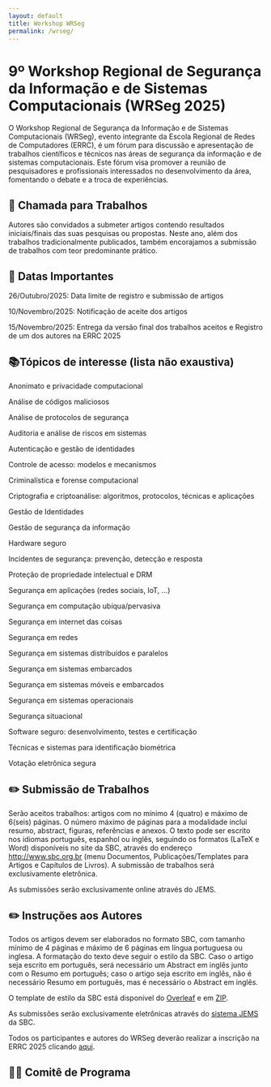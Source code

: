 ```yaml
---
layout: default
title: Workshop WRSeg
permalink: /wrseg/
---
```


# 9º Workshop Regional de Segurança da Informação e de Sistemas Computacionais (WRSeg 2025)
O Workshop Regional de Segurança da Informação e de Sistemas Computacionais (WRSeg), evento integrante da Escola Regional de Redes de Computadores (ERRC), é um fórum para discussão e apresentação de trabalhos científicos e técnicos nas áreas de segurança da informação e de sistemas computacionais. Este fórum visa promover a reunião de pesquisadores e profissionais interessados no desenvolvimento da área, fomentando o debate e a troca de experiências.

## 📃 Chamada para Trabalhos
Autores são convidados a submeter artigos contendo resultados iniciais/finais das suas pesquisas ou propostas. Neste ano, além dos trabalhos tradicionalmente publicados, também encorajamos a submissão de trabalhos com teor predominante prático.

## 📅 Datas Importantes
26/Outubro/2025: Data limite de registro e submissão de artigos

10/Novembro/2025: Notificação de aceite dos artigos

15/Novembro/2025: Entrega da versão final dos trabalhos aceitos e Registro de um dos autores na ERRC 2025


## 📚Tópicos de interesse (lista não exaustiva)
Anonimato e privacidade computacional

Análise de códigos maliciosos

Análise de protocolos de segurança

Auditoria e análise de riscos em sistemas

Autenticação e gestão de identidades

Controle de acesso: modelos e mecanismos

Criminalística e forense computacional

Criptografia e criptoanálise: algoritmos, protocolos, técnicas e aplicações

Gestão de Identidades

Gestão de segurança da informação

Hardware seguro

Incidentes de segurança: prevenção, detecção e resposta

Proteção de propriedade intelectual e DRM

Segurança em aplicações (redes sociais, IoT, …)

Segurança em computação ubíqua/pervasiva

Segurança em internet das coisas

Segurança em redes

Segurança em sistemas distribuídos e paralelos

Segurança em sistemas embarcados

Segurança em sistemas móveis e embarcados

Segurança em sistemas operacionais

Segurança situacional

Software seguro: desenvolvimento, testes e certificação

Técnicas e sistemas para identificação biométrica

Votação eletrônica segura

## ✏️ Submissão de Trabalhos
Serão aceitos trabalhos: artigos com no mínimo 4 (quatro) e máximo de 6(seis) páginas. O número máximo de páginas para a modalidade inclui resumo, abstract, figuras, referências e anexos. O texto pode ser escrito nos idiomas português, espanhol ou inglês, seguindo os formatos (LaTeX e Word) disponíveis no site da SBC, através do endereço http://www.sbc.org.br (menu Documentos, Publicações/Templates para Artigos e Capítulos de Livros). A submissão de trabalhos será exclusivamente eletrônica.

As submissões serão exclusivamente online através do JEMS.

## ✏️ Instruções aos Autores
Todos os artigos devem ser elaborados no formato SBC, com tamanho mínimo de 4 páginas e máximo de 6 páginas em língua portuguesa ou inglesa. A formatação do texto deve seguir o estilo da SBC. Caso o artigo seja escrito em português, será necessário um Abstract em inglês junto com o Resumo em português; caso o artigo seja escrito em inglês, não é necessário Resumo em português, mas é necessário o Abstract em inglês.

O template de estilo da SBC está disponível do [Overleaf](https://www.overleaf.com/latex/templates/sbc-conferences-template/blbxwjwzdngr) e em [ZIP](https://www.sbc.org.br/documentos-da-sbc/category/169-templates-para-artigos-e-capitulos-de-livros).

As submissões serão exclusivamente eletrônicas através do [sistema JEMS]( https://jems3.sbc.org.br/errc2025) da SBC.

Todos os participantes e autores do WRSeg deverão realizar a inscrição na ERRC 2025 clicando [aqui](https://centraldesistemas.sbc.org.br/ecos/errc2025).

## 👩‍🏫 Comitê de Programa

